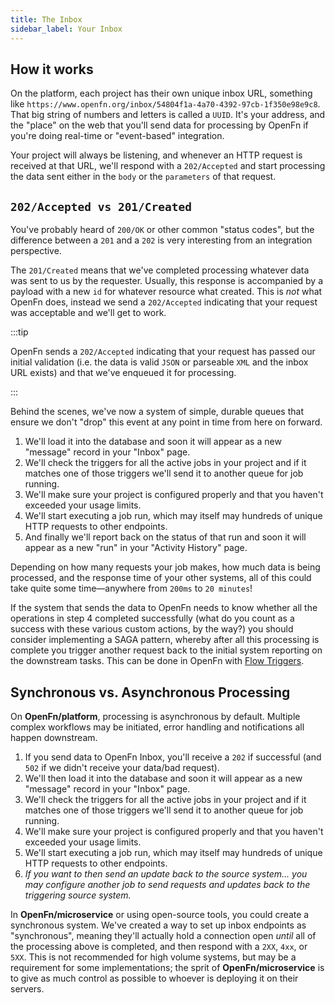```yaml
---
title: The Inbox
sidebar_label: Your Inbox
---
```


## How it works

On the platform, each project has their own unique inbox URL, something like
`https://www.openfn.org/inbox/54804f1a-4a70-4392-97cb-1f350e98e9c8`. That big
string of numbers and letters is called a `UUID`. It's your address, and the
"place" on the web that you'll send data for processing by OpenFn if you're
doing real-time or "event-based" integration.

Your project will always be listening, and whenever an HTTP request is received
at that URL, we'll respond with a `202/Accepted` and start processing the data
sent either in the `body` or the `parameters` of that request.

## `202/Accepted vs 201/Created`

You've probably heard of `200/OK` or other common "status codes", but the
difference between a `201` and a `202` is very interesting from an integration
perspective.

The `201/Created` means that we've completed processing whatever data was sent
to us by the requester. Usually, this response is accompanied by a payload with
a new `id` for whatever resource what created. This is _not_ what OpenFn does,
instead we send a `202/Accepted` indicating that your request was acceptable and
we'll get to work.

:::tip

OpenFn sends a `202/Accepted` indicating that your request has passed our
initial validation (i.e. the data is valid `JSON` or parseable `XML` and the
inbox URL exists) and that we've enqueued it for processing.

:::

Behind the scenes, we've now a system of simple, durable queues that ensure we
don't "drop" this event at any point in time from here on forward.

1. We'll load it into the database and soon it will appear as a new "message"
   record in your "Inbox" page.
2. We'll check the triggers for all the active jobs in your project and if it
   matches one of those triggers we'll send it to another queue for job running.
3. We'll make sure your project is configured properly and that you haven't
   exceeded your usage limits.
4. We'll start executing a job run, which may itself may hundreds of unique HTTP
   requests to other endpoints.
5. And finally we'll report back on the status of that run and soon it will
   appear as a new "run" in your "Activity History" page.

Depending on how many requests your job makes, how much data is being processed,
and the response time of your other systems, all of this could take quite some
time—anywhere from `200ms` to `20 minutes`!

If the system that sends the data to OpenFn needs to know whether all the
operations in step 4 completed successfully (what do you count as a success with
these various custom actions, by the way?) you should consider implementing a
SAGA pattern, whereby after all this processing is complete you trigger another
request back to the initial system reporting on the downstream tasks. This can
be done in OpenFn with [Flow Triggers](../jobs/multiple-operations.md).

## Synchronous vs. Asynchronous Processing

On **OpenFn/platform**, processing is asynchronous by default. Multiple complex workflows may be initiated, error handling and notifications all happen downstream. 
1. If you send data to OpenFn Inbox, you'll receive a `202` if successful (and `502` if we didn't receive your data/bad request). 
2. We'll then load it into the database and soon it will appear as a new "message"
   record in your "Inbox" page.
3. We'll check the triggers for all the active jobs in your project and if it
   matches one of those triggers we'll send it to another queue for job running.
4. We'll make sure your project is configured properly and that you haven't
   exceeded your usage limits.
5. We'll start executing a job run, which may itself may hundreds of unique HTTP
   requests to other endpoints. 
6. _If you want to then send an update back to the source system... you may configure another job to send requests and updates back to the triggering source system._ 

In **OpenFn/microservice** or using open-source tools, you could create a synchronous system. We've created a way to set up inbox endpoints as
"synchronous", meaning they'll actually hold a connection open _until_ all of
the processing above is completed, and then respond with a `2XX`, `4xx`, or
`5XX`. This is not recommended for high volume systems, but may be a requirement
for some implementations; the sprit of **OpenFn/microservice** is to give as much
control as possible to whoever is deploying it on their servers.

